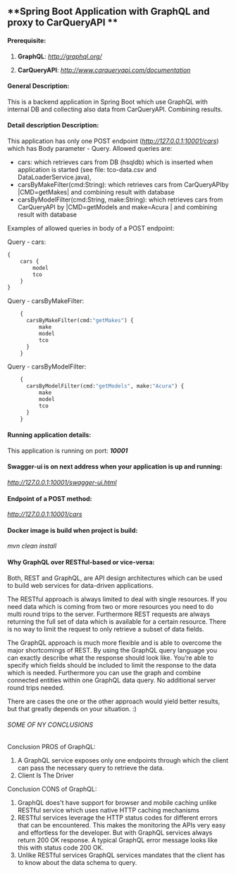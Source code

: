 ## **Spring Boot Application with GraphQL and proxy to ​CarQueryAPI​ **

#### Prerequisite:
1) **GraphQL**: _http://graphql.org/_

2)  **CarQueryAPI​**: _http://www.carqueryapi.com/documentation_

#### General Description:
This is a backend application in Spring Boot which use GraphQL with internal DB and collecting also data from CarQueryAPI​.
Combining results.

#### Detail description Description:
This application has only one POST endpoint (_http://127.0.0.1:10001/cars_) which has Body parameter - Query.
Allowed queries are:
 - cars: which retrieves cars from DB (hsqldb) which is inserted when application is started (see file: tco-data.csv and DataLoaderService.java),
 - carsByMakeFilter(cmd:String): which retrieves cars from CarQueryAPI​ by |CMD=getMakes| and combining result with database
 - carsByModelFilter(cmd:String, make:String): which retrieves cars from CarQueryAPI​ by |CMD=getModels and make=Acura | and combining result with database

Examples of allowed queries in body of a POST endpoint:

Query - cars:
```python
{
    cars {
        model
        tco
    }
}
```

Query - carsByMakeFilter: 
```python
    {
      carsByMakeFilter(cmd:"getMakes") {
          make
          model
          tco
      }
    }
```

Query - carsByModelFilter: 
```python
    {
      carsByModelFilter(cmd:"getModels", make:"Acura") {
          make
          model
          tco
      }
    }
```
#### Running application details:
This application is running on port: **_10001_**

#### Swagger-ui is on next address when your application is up and running: 
_http://127.0.0.1:10001/swagger-ui.html_

#### Endpoint of a POST method: 
_http://127.0.0.1:10001/cars_

#### Docker image is build when project is build: 
_mvn clean install_

#### Why GraphQL over RESTful-based or vice-versa:
Both, REST and GraphQL, are API design architectures which can be used to build web services for data-driven applications. 

The RESTful approach is always limited to deal with single resources. If you need data which is coming from two or more resources you need to do multi round trips to the server. Furthermore REST requests are always returning the full set of data which is available for a certain resource. There is no way to limit the request to only retrieve a subset of data fields.

The GraphQL approach is much more flexible and is able to overcome the major shortcomings of REST. By using the GraphQL query language you can exactly describe what the response should look like. You’re able to specify which fields should be included to limit the response to the data which is needed. Furthermore you can use the graph and combine connected entities within one GraphQL data query. No additional server round trips needed.

There are cases the one or the other approach would yield better results, but that greatly depends on your situation. :)

###### SOME OF NY CONCLUSIONS

Conclusion PROS of GraphQL:
1) A GraphQL service exposes only one endpoints through which the client can pass the necessary query to retrieve the data.
2) Client Is The Driver

Conclusion CONS of GraphQL:
1) GraphQL does't have support for browser and mobile caching unlike RESTful service which uses native HTTP caching mechanisms
2) RESTful services leverage the HTTP status codes for different errors that can be encountered. This makes the monitoring the APIs very easy and effortless for the developer. But with GraphQL services always return 200 OK response. A typical GraphQL error message looks like this with status code 200 OK.
3) Unlike RESTful services GraphQL services mandates that the client has to know about the data schema to query. 